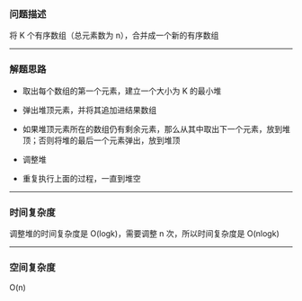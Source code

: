 ### 问题描述

将 K 个有序数组（总元素数为 n），合并成一个新的有序数组

---

### 解题思路

* 取出每个数组的第一个元素，建立一个大小为 K 的最小堆

* 弹出堆顶元素，并将其追加进结果数组

* 如果堆顶元素所在的数组仍有剩余元素，那么从其中取出下一个元素，放到堆顶；否则将堆的最后一个元素弹出，放到堆顶

* 调整堆

* 重复执行上面的过程，一直到堆空

---

### 时间复杂度

调整堆的时间复杂度是 O(logk)，需要调整 n 次，所以时间复杂度是 O(nlogk)

---

### 空间复杂度

O(n)

